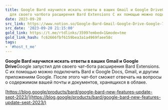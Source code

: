```yaml
---
title: Google Bard научился искать ответы в ваших Gmail и Google DriveGoogle запустил
  для своего чатбота расширения Bard Extensions С их помощью можно подклю
date: 2023-09-20
src_link: https://www.notion.so/Google-Bard-Gmail-Google-Drive-Google-7b37ba6812bf4db5ba3bc2564929c2be
src_date: '2023-09-20 21:15:00'
gold_link: https://t.me/rtdlinks/3599?embed=1&mode=tme
gold_link_hash: fc62666fbf6159bea3a1a4969faee58c
tags:
- '#host_t_me'
---
```


**Google Bard научился искать ответы в ваших Gmail и Google Drive**Google запустил для своего чат-бота расширения Bard Extensions. С их помощью можно подключить Bard к Google Docs, Gmail, и другим приложениям Google. После этого чат-бот сможет отвечать на вопросы о содержимом вашей почты и документов, хранящихся в облаке.  
  
[https://blog.google/products/bard/google-bard-new-features-update-sept-2023/](https://blog.google/products/bard/google-bard-new-features-update-sept-2023/)